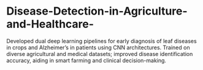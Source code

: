 # Disease-Detection-in-Agriculture-and-Healthcare-
Developed dual deep learning pipelines for early diagnosis of leaf diseases in crops and Alzheimer’s in patients using CNN architectures. Trained on diverse agricultural and medical datasets; improved disease identification accuracy, aiding in smart farming and clinical decision-making. 
